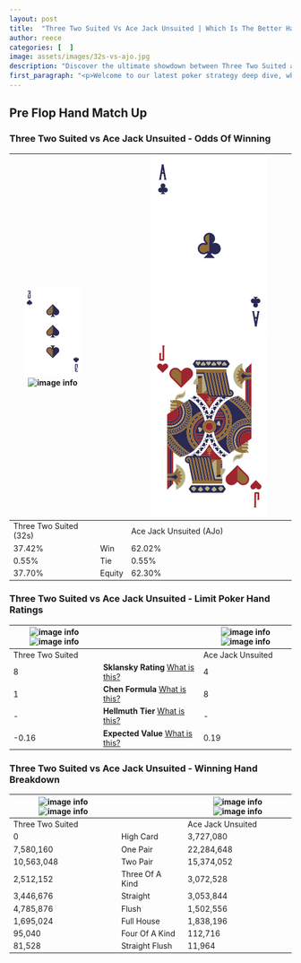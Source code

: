 ```yaml
---
layout: post
title:  "Three Two Suited Vs Ace Jack Unsuited | Which Is The Better Hand In Poker? A Complete Guide"
author: reece
categories: [  ]
image: assets/images/32s-vs-ajo.jpg
description: "Discover the ultimate showdown between Three Two Suited and Ace Jack Unsuited in poker! Uncover the odds, strategies, and scenarios where one hand triumphs over the other. Get ready to up your poker game with this thrilling analysis."
first_paragraph: "<p>Welcome to our latest poker strategy deep dive, where we're pitting two distinct hands against each other in a high-stakes showdown: Three Two Suited vs Ace Jack Unsuited.</p><p>In the dynamic world of poker, every decision counts, and knowing which hand holds the upper hand is key to your success at the table.</p><p>In this article, we'll dissect these two hands, explore the scenarios where one dominates the other, and equip you with the knowledge to make strategic choices that can tip the odds in your favor.</p><p>Get ready to unravel the intriguing dynamics of these poker hands and elevate your game to new heights.</p>"
---
```




[comment]: # (sp0)

## Pre Flop Hand Match Up

<div class="table hand-ratings" markdown="1"> 



### Three Two Suited vs Ace Jack Unsuited - Odds Of Winning


    
| ![image info](assets/images/hand1/3.png) ![image info](assets/images/hand1/2s.png) |  | ![image info](assets/images/hand2/a.png) ![image info](assets/images/hand2/jo.png) |
| -------- | -------- | -------- |
| Three Two Suited (32s) |  | Ace Jack Unsuited (AJo) |
| 37.42% | Win | 62.02% |
| 0.55% | Tie | 0.55% |
| 37.70% | Equity | 62.30% |




[comment]: # (sp1)



### Three Two Suited vs Ace Jack Unsuited - Limit Poker Hand Ratings


    
| ![image info](https://www.riverpairs.com/assets/images/hand1/3.png) ![image info](https://www.riverpairs.com/assets/images/hand1/2s.png) |  | ![image info](https://www.riverpairs.com/assets/images/hand2/a.png) ![image info](https://www.riverpairs.com/assets/images/hand2/jo.png) |
| -------- | -------- | -------- |
| Three Two Suited |  | Ace Jack Unsuited |
| 8 | **Sklansky Rating** [What is this?](/sklansky-rating-explained) | 4 |
| 1 | **Chen Formula** [What is this?](/chen-formula-explained) | 8 |
| - | **Hellmuth Tier** [What is this?](/Hellmuth-tier-explained) | - |
| -0.16 | **Expected Value** [What is this?](/expected-value-explained) | 0.19 |




[comment]: # (sp2)



### Three Two Suited vs Ace Jack Unsuited - Winning Hand Breakdown


    
| ![image info](https://www.riverpairs.com/assets/images/hand1/3.png) ![image info](https://www.riverpairs.com/assets/images/hand1/2s.png) |  | ![image info](https://www.riverpairs.com/assets/images/hand2/a.png) ![image info](https://www.riverpairs.com/assets/images/hand2/jo.png) |
| -------- | -------- | -------- |
| Three Two Suited |  | Ace Jack Unsuited |
| 0 | High Card | 3,727,080 |
| 7,580,160 | One Pair | 22,284,648 |
| 10,563,048 | Two Pair | 15,374,052 |
| 2,512,152 | Three Of A Kind | 3,072,528 |
| 3,446,676 | Straight | 3,053,844 |
| 4,785,876 | Flush | 1,502,556 |
| 1,695,024 | Full House | 1,838,196 |
| 95,040 | Four Of A Kind | 112,716 |
| 81,528 | Straight Flush | 11,964 |




[comment]: # (sp3)



</div>

[comment]: # (sp4)



[comment]: # (sp5)

